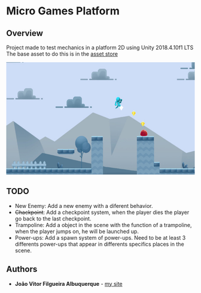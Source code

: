 # Micro Games Platform

## Overview
Project made to test mechanics in a platform 2D using Unity 2018.4.10f1 LTS
The base asset to do this is in the [asset store](https://assetstore.unity.com/packages/templates/micro-games-platformer-151055)

<p align="center">
	<img src="images/thumbnail.jpg" height="300">
</p>

## TODO
* New Enemy: Add a new enemy with a diferent behavior.
* ~~Chackpoint~~: Add a checkpoint system, when the player dies the player go back to the last checkpoint.
* Trampoline: Add a object in the scene with the function of a trampoline, when the player jumps on, he will be launched up.
* Power-ups: Add a spawn system of power-ups. Need to be at least 3 differents power-ups that appear in differents specifics places in the scene.

## Authors
* **João Vitor Filgueira Albuquerque** - [my site](https://jvalbuquerque.com.br)
